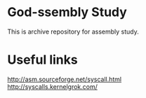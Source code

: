 # God-ssembly Study
This is archive repository for assembly study.

# Useful links
http://asm.sourceforge.net/syscall.html  
http://syscalls.kernelgrok.com/
